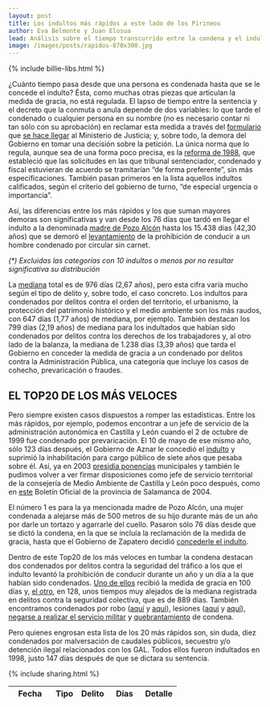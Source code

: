 ```yaml
---
layout: post
title: Los indultos más rápidos a este lado de los Pirineos
author: Eva Belmonte y Juan Elosua
lead: Análisis sobre el tiempo transcurrido entre la condena y el indulto por categoría de delito. Detalle de los indultos más rápidos.
image: /images/posts/rapidos-870x300.jpg
---
```

{% include billie-libs.html %}

¿Cuánto tiempo pasa desde que una persona es condenada hasta que se le concede el indulto? Ésta, como muchas otras piezas que articulan la medida de gracia, no está regulada. El lapso de tiempo entre la sentencia y el decreto que la conmuta o anula depende de dos variables: lo que tarde el condenado o cualquier persona en su nombre (no es necesario contar ni tan sólo con su aprobación) en reclamar esta medida a través del [formulario][1] que [se hace llegar][2] al Ministerio de Justicia; y, sobre todo, la demora del Gobierno en tomar una decisión sobre la petición. La única norma que lo regula, aunque sea de una forma poco precisa, es la [reforma de 1988][3], que estableció que las solicitudes en las que tribunal sentenciador, condenado y fiscal estuvieran de acuerdo se tramitarían “de forma preferente”, sin más especificaciones. También pasan primeros en la lista aquellos indultos calificados, según el criterio del gobierno de turno, “de especial urgencia o importancia”.

Así, las diferencias entre los más rápidos y los que suman mayores demoras son significativas y van desde los 76 días que tardó en llegar el indulto a la denominada [madre de Pozo Alcón][4] hasta los 15.438 días (42,30 años) que se demoró el [levantamiento][5] de la prohibición de conducir a un hombre condenado por circular sin carnet.

<div id="barchart"></div>
<div id="pop-up">
  <div id="pop-up-title"></div>
  <div id="pop-up-content"></div>
</div>

_\(\*\) Excluidas las categorías con 10 indultos o menos por no resultar significativa su distribución_

La [mediana][] total es de 976 días (2,67 años), pero esta cifra varía mucho según el tipo de delito y, sobre todo, el caso concreto. Los indultos para condenados por delitos contra el orden del territorio, el urbanismo, la protección del patrimonio histórico y el medio ambiente son los más raudos, con 647 días (1,77 años) de mediana, por ejemplo. También destacan los 799 días (2,19 años) de mediana para los indultados que habían sido condenados por delitos contra los derechos de los trabajadores y, al otro lado de la balanza, la mediana de 1.238 días (3,39 años) que tarda el Gobierno en conceder la medida de gracia a un condenado por delitos contra la Administración Pública, una categoría que incluye los casos de cohecho, prevaricación o fraudes.

[mediana]: http://es.wikipedia.org/wiki/Mediana_(estad%C3%ADstica)

## EL TOP20 DE LOS MÁS VELOCES

Pero siempre existen casos dispuestos a romper las estadísticas. Entre los más rápidos, por ejemplo, podemos encontrar a un jefe de servicio de la administración autonómica en Castilla y León cuando el 2 de octubre de 1999 fue condenado por prevaricación. El 10 de mayo de ese mismo año, sólo 123 días después, el Gobierno de Aznar le concedió el [indulto][6] y suprimió la inhabilitación para cargo público de siete años que pesaba sobre él. Así, ya en 2003 [presidía ponencias][7] municipales y también le pudimos volver a ver firmar disposiciones como jefe de servicio territorial de la consejería de Medio Ambiente de Castilla y León poco después, como en [este][8] Boletín Oficial de la provincia de Salamanca de 2004.

El número 1 es para la ya mencionada madre de Pozo Alcón, una mujer condenada a alejarse más de 500 metros de su hijo durante más de un año por darle un tortazo y agarrarle del cuello. Pasaron sólo 76 días desde que se dictó la condena, en la que se incluía la reclamación de la medida de gracia, hasta que el Gobierno de Zapatero decidió [concederle el indulto][9].

Dentro de este Top20 de los más veloces en tumbar la condena destacan dos condenados por delitos contra la seguridad del tráfico a los que el indulto levantó la prohibición de conducir durante un año y un día a la que habían sido condenados. [Uno de ellos][10] recibió la medida de gracia en 100 días y, [el otro][11], en 128, unos tiempos muy alejados de la mediana registrada en delitos contra la seguridad colectiva, que es de 889 días. También encontramos condenados por robo ([aquí][12] y [aquí][13]), lesiones ([aquí][14] y [aquí][15]), [negarse a realizar el servicio militar][16] y [quebrantamiento][17] de condena.

Pero quienes engrosan esta lista de los 20 más rápidos son, sin duda, diez condenados por malversación de caudales públicos, secuestro y/o detención ilegal relacionados con los GAL. Todos ellos fueron indultados en 1998, justo 147 días después de que se dictara su sentencia. 

{% include sharing.html %}

<div id="results-container">
  <small>
    <table class="table table-bordered table-striped footable" id="indultos">
      <thead>
        <tr>
          <th width="70">Fecha</th>
          <th data-hide="phone">Tipo</th>
          <th data-hide="phone">Delito</th>
          <th data-hide="phone" data-type="numeric" data-sort-initial="true" width="50">Días</th>
          <th data-class="expand" data-sort-ignore="true">Detalle</th>
        </tr>
      </thead>
      <tbody>
      </tbody>
    </table>
  </small>
</div>

[1]: http://ubuntuone.com/7Y4BJmAnFbpKQE67ZxVaMm
[2]: http://www.mjusticia.gob.es/cs/Satellite/es/1200666550200/Tramite_C/1215326294291/Detalle.html?param1
[3]: http://www.boe.es/buscar/doc.php?id=BOE-A-1988-874
[4]: http://www.ideal.es/jaen/20090414/jaen/consejo-ministros-concede-indulto-20090414.html
[5]: http://www.boe.es/buscar/doc.php?id=BOE-A-2005-8738
[6]: /indulto.html?id=BOE-A-1999-19726
[7]: http://www.i-bejar.com/noticia/psoe-critica-falta-humildad-alcalde-bejar-882.asp
[8]: http://www.dipsanet.es/areas/ci/historico/ayudasysubve2004/educa.cultur.deportes.turismo/archivos.pdf
[9]: /indulto.html?id=BOE-A-2009-7726
[10]: /indulto.html?id=BOE-A-2003-3893
[11]: /indulto.html?id=BOE-A-2003-11680
[12]: /indulto.html?id=BOE-A-1999-22556
[13]: /indulto.html?id=BOE-A-2005-14589
[14]: /indulto.html?id=BOE-A-2003-15932
[15]: /indulto.html?id=BOE-A-1996-9904
[16]: /indulto.html?id=BOE-A-1998-29402
[17]: /indulto.html?id=BOE-A-2007-5791